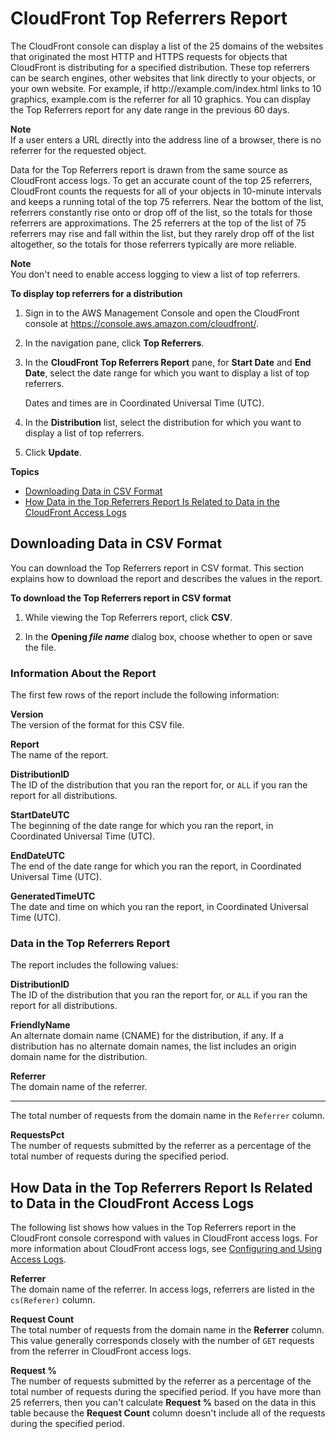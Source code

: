 # CloudFront Top Referrers Report<a name="top-referrers-report"></a>

The CloudFront console can display a list of the 25 domains of the websites that originated the most HTTP and HTTPS requests for objects that CloudFront is distributing for a specified distribution\. These top referrers can be search engines, other websites that link directly to your objects, or your own website\. For example, if http://example\.com/index\.html links to 10 graphics, example\.com is the referrer for all 10 graphics\. You can display the Top Referrers report for any date range in the previous 60 days\.

**Note**  
If a user enters a URL directly into the address line of a browser, there is no referrer for the requested object\.

Data for the Top Referrers report is drawn from the same source as CloudFront access logs\. To get an accurate count of the top 25 referrers, CloudFront counts the requests for all of your objects in 10\-minute intervals and keeps a running total of the top 75 referrers\. Near the bottom of the list, referrers constantly rise onto or drop off of the list, so the totals for those referrers are approximations\. The 25 referrers at the top of the list of 75 referrers may rise and fall within the list, but they rarely drop off of the list altogether, so the totals for those referrers typically are more reliable\.

**Note**  
You don't need to enable access logging to view a list of top referrers\.<a name="top-referrers-report-procedure"></a>

**To display top referrers for a distribution**

1. Sign in to the AWS Management Console and open the CloudFront console at [https://console\.aws\.amazon\.com/cloudfront/](https://console.aws.amazon.com/cloudfront/)\.

1. In the navigation pane, click **Top Referrers**\.

1. In the **CloudFront Top Referrers Report** pane, for **Start Date** and **End Date**, select the date range for which you want to display a list of top referrers\. 

   Dates and times are in Coordinated Universal Time \(UTC\)\.

1. In the **Distribution** list, select the distribution for which you want to display a list of top referrers\. 

1. Click **Update**\.

**Topics**
+ [Downloading Data in CSV Format](#top-referrers-csv)
+ [How Data in the Top Referrers Report Is Related to Data in the CloudFront Access Logs](#top-referrers-data)

## Downloading Data in CSV Format<a name="top-referrers-csv"></a>

You can download the Top Referrers report in CSV format\. This section explains how to download the report and describes the values in the report\.<a name="top-referrers-csv-procedure"></a>

**To download the Top Referrers report in CSV format**

1. While viewing the Top Referrers report, click **CSV**\.

1. In the **Opening *file name*** dialog box, choose whether to open or save the file\.

### Information About the Report<a name="top-referrers-csv-header"></a>

The first few rows of the report include the following information:

**Version**  
The version of the format for this CSV file\.

**Report**  
The name of the report\.

**DistributionID**  
The ID of the distribution that you ran the report for, or `ALL` if you ran the report for all distributions\.

**StartDateUTC**  
The beginning of the date range for which you ran the report, in Coordinated Universal Time \(UTC\)\.

**EndDateUTC**  
The end of the date range for which you ran the report, in Coordinated Universal Time \(UTC\)\.

**GeneratedTimeUTC**  
The date and time on which you ran the report, in Coordinated Universal Time \(UTC\)\.

### Data in the Top Referrers Report<a name="top-referrers-csv-data"></a>

The report includes the following values:

**DistributionID**  
The ID of the distribution that you ran the report for, or `ALL` if you ran the report for all distributions\.

**FriendlyName**  
An alternate domain name \(CNAME\) for the distribution, if any\. If a distribution has no alternate domain names, the list includes an origin domain name for the distribution\.

**Referrer**  
The domain name of the referrer\.

****  
The total number of requests from the domain name in the `Referrer` column\.

**RequestsPct**  
The number of requests submitted by the referrer as a percentage of the total number of requests during the specified period\.

## How Data in the Top Referrers Report Is Related to Data in the CloudFront Access Logs<a name="top-referrers-data"></a>

The following list shows how values in the Top Referrers report in the CloudFront console correspond with values in CloudFront access logs\. For more information about CloudFront access logs, see [Configuring and Using Access Logs](AccessLogs.md)\.

**Referrer**  
The domain name of the referrer\. In access logs, referrers are listed in the `cs(Referer)` column\. 

**Request Count**  
The total number of requests from the domain name in the **Referrer** column\. This value generally corresponds closely with the number of `GET` requests from the referrer in CloudFront access logs\. 

**Request %**  
The number of requests submitted by the referrer as a percentage of the total number of requests during the specified period\. If you have more than 25 referrers, then you can't calculate **Request %** based on the data in this table because the **Request Count** column doesn't include all of the requests during the specified period\.